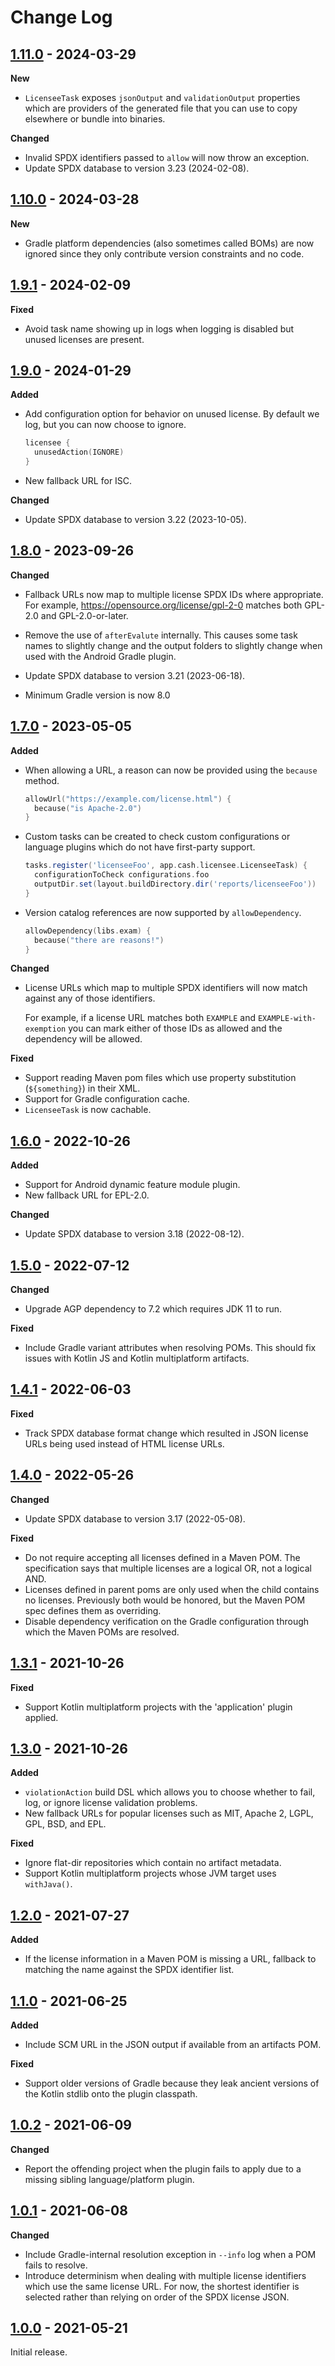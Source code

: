 # Change Log

## [1.11.0] - 2024-03-29

**New**

- `LicenseeTask` exposes `jsonOutput` and `validationOutput` properties which are providers of the generated file that you can use to copy elsewhere or bundle into binaries.

**Changed**

- Invalid SPDX identifiers passed to `allow` will now throw an exception.
- Update SPDX database to version 3.23 (2024-02-08).


## [1.10.0] - 2024-03-28

**New**

- Gradle platform dependencies (also sometimes called BOMs) are now ignored since they only contribute version constraints and no code.


## [1.9.1] - 2024-02-09

**Fixed**

- Avoid task name showing up in logs when logging is disabled but unused licenses are present.


## [1.9.0] - 2024-01-29

**Added**

- Add configuration option for behavior on unused license. By default we log, but you can now choose to ignore.

   ```kotlin
   licensee {
     unusedAction(IGNORE)
   }
   ```

- New fallback URL for ISC.

**Changed**

- Update SPDX database to version 3.22 (2023-10-05).


## [1.8.0] - 2023-09-26

**Changed**

- Fallback URLs now map to multiple license SPDX IDs where appropriate.
  For example, https://opensource.org/license/gpl-2-0 matches both GPL-2.0 and GPL-2.0-or-later.

- Remove the use of `afterEvalute` internally. This causes some task names to slightly change and the output folders
  to slightly change when used with the Android Gradle plugin.

- Update SPDX database to version 3.21 (2023-06-18).

- Minimum Gradle version is now 8.0


## [1.7.0] - 2023-05-05

**Added**

- When allowing a URL, a reason can now be provided using the `because` method.

    ```kotlin
    allowUrl("https://example.com/license.html") {
      because("is Apache-2.0")
    }
    ```

- Custom tasks can be created to check custom configurations or language plugins which do not have first-party support.

    ```groovy
    tasks.register('licenseeFoo', app.cash.licensee.LicenseeTask) {
      configurationToCheck configurations.foo
      outputDir.set(layout.buildDirectory.dir('reports/licenseeFoo'))
    }
    ```

- Version catalog references are now supported by `allowDependency`.

    ```kotlin
    allowDependency(libs.exam) {
      because("there are reasons!")
    }
    ```

**Changed**

 -  License URLs which map to multiple SPDX identifiers will now match against any of those identifiers.

    For example, if a license URL matches both `EXAMPLE` and `EXAMPLE-with-exemption` you can mark either of those
    IDs as allowed and the dependency will be allowed.

**Fixed**

- Support reading Maven pom files which use property substitution (`${something}`) in their XML.
- Support for Gradle configuration cache.
- `LicenseeTask` is now cachable.


## [1.6.0] - 2022-10-26

**Added**

- Support for Android dynamic feature module plugin.
- New fallback URL for EPL-2.0.

**Changed**

- Update SPDX database to version 3.18 (2022-08-12).


## [1.5.0] - 2022-07-12

**Changed**

- Upgrade AGP dependency to 7.2 which requires JDK 11 to run.

**Fixed**

- Include Gradle variant attributes when resolving POMs. This should fix issues with Kotlin JS and Kotlin multiplatform artifacts.


## [1.4.1] - 2022-06-03

**Fixed**

- Track SPDX database format change which resulted in JSON license URLs being used instead of HTML license URLs.


## [1.4.0] - 2022-05-26

**Changed**

- Update SPDX database to version 3.17 (2022-05-08).

**Fixed**

- Do not require accepting all licenses defined in a Maven POM. The specification says that multiple licenses are a logical OR, not a logical AND.
- Licenses defined in parent poms are only used when the child contains no licenses. Previously both would be honored, but the Maven POM spec defines them as overriding.
- Disable dependency verification on the Gradle configuration through which the Maven POMs are resolved.


## [1.3.1] - 2021-10-26

**Fixed**

- Support Kotlin multiplatform projects with the 'application' plugin applied.


## [1.3.0] - 2021-10-26

**Added**

- `violationAction` build DSL which allows you to choose whether to fail, log, or ignore license
  validation problems.
- New fallback URLs for popular licenses such as MIT, Apache 2, LGPL, GPL, BSD, and EPL.

**Fixed**

- Ignore flat-dir repositories which contain no artifact metadata.
- Support Kotlin multiplatform projects whose JVM target uses `withJava()`.


## [1.2.0] - 2021-07-27

**Added**

 - If the license information in a Maven POM is missing a URL, fallback to matching the name against the SPDX identifier list.


## [1.1.0] - 2021-06-25

**Added**

 - Include SCM URL in the JSON output if available from an artifacts POM.

**Fixed**

 - Support older versions of Gradle because they leak ancient versions of the Kotlin stdlib onto the plugin classpath.


## [1.0.2] - 2021-06-09

**Changed**

 - Report the offending project when the plugin fails to apply due to a missing sibling language/platform plugin.


## [1.0.1] - 2021-06-08

**Changed**

 - Include Gradle-internal resolution exception in `--info` log when a POM fails to resolve.
 - Introduce determinism when dealing with multiple license identifiers which use the same license URL. For now, the shortest identifier is selected rather than relying on order of the SPDX license JSON.


## [1.0.0] - 2021-05-21

Initial release.



[Unreleased]: https://github.com/cashapp/licensee/compare/1.11.0...HEAD
[1.11.0]: https://github.com/cashapp/licensee/releases/tag/1.11.0
[1.10.0]: https://github.com/cashapp/licensee/releases/tag/1.10.0
[1.9.1]: https://github.com/cashapp/licensee/releases/tag/1.9.1
[1.9.0]: https://github.com/cashapp/licensee/releases/tag/1.9.0
[1.8.0]: https://github.com/cashapp/licensee/releases/tag/1.8.0
[1.7.0]: https://github.com/cashapp/licensee/releases/tag/1.7.0
[1.6.0]: https://github.com/cashapp/licensee/releases/tag/1.6.0
[1.5.0]: https://github.com/cashapp/licensee/releases/tag/1.5.0
[1.4.1]: https://github.com/cashapp/licensee/releases/tag/1.4.1
[1.4.0]: https://github.com/cashapp/licensee/releases/tag/1.4.0
[1.3.1]: https://github.com/cashapp/licensee/releases/tag/1.3.1
[1.3.0]: https://github.com/cashapp/licensee/releases/tag/1.3.0
[1.2.0]: https://github.com/cashapp/licensee/releases/tag/1.2.0
[1.1.0]: https://github.com/cashapp/licensee/releases/tag/1.1.0
[1.0.2]: https://github.com/cashapp/licensee/releases/tag/1.0.2
[1.0.1]: https://github.com/cashapp/licensee/releases/tag/1.0.1
[1.0.0]: https://github.com/cashapp/licensee/releases/tag/1.0.0

